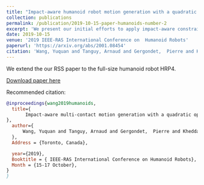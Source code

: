 ```yaml
---
title: "Impact-aware humanoid robot motion generation with a quadratic optimization controller"
collection: publications
permalink: /publication/2019-10-15-paper-humanoids-number-2
excerpt: 'We present our initial efforts to apply impact-aware constraints for a floating-base robot.'
date: 2019-10-15
venue: '2019 IEEE-RAS International Conference on  Humanoid Robots'
paperurl: 'https://arxiv.org/abs/2001.08454'
citation: 'Wang, Yuquan and Tanguy, Arnaud and Gergondet,  Pierre and Kheddar,  Abderrahmane. (2019). &quot;Impact-aware humanoid robot motion generation with a quadratic optimization controller Number 2.&quot; <i> IEEE-RAS International Conference on Humanoid Robots</i>. 1(3).'
---
```

We extend the our RSS paper to the full-size humanoid robot HRP4.


[Download paper here](https://arxiv.org/pdf/2001.08454.pdf)

Recommended citation:
```bib
@inproceedings{wang2019humanoids,
  title={
	   Impact-aware multi-contact motion generation with a quadratic optimization controller
},
  author={
	  Wang, Yuquan and Tanguy, Arnaud and Gergondet,  Pierre and Kheddar,  Abderrahmane
  },
  Address = {Toronto, Canada},

  year={2019},
  Booktitle = { IEEE-RAS International Conference on Humanoid Robots},
  Month = {15-17 October},
}
} 
```

